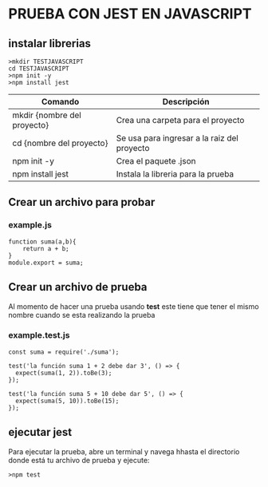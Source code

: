 # PRUEBA CON JEST EN JAVASCRIPT

## instalar librerias

```
>mkdir TESTJAVASCRIPT
cd TESTJAVASCRIPT
>npm init -y
>npm install jest
```

| Comando                      | Descripción                                 |
| ---------------------------- | ------------------------------------------- |
| mkdir  {nombre del proyecto} | Crea una carpeta para el proyecto           |
| cd {nombre del proyecto}     | Se usa para ingresar a la raiz del proyecto |
| npm init -y                  | Crea el paquete .json                       |
| npm install jest             | Instala la libreria para la prueba          |

## Crear un archivo para probar
### example.js
```
function suma(a,b){
    return a + b;
}
module.export = suma;
```

## **Crear un archivo de prueba**
Al momento de hacer una prueba usando **test** este tiene que tener el mismo nombre cuando se esta realizando la prueba

### example.test.js
```
const suma = require('./suma');

test('la función suma 1 + 2 debe dar 3', () => {
  expect(suma(1, 2)).toBe(3);
});

test('la función suma 5 + 10 debe dar 5', () => {
  expect(suma(5, 10)).toBe(15);
});
```

## ejecutar jest
Para ejecutar la prueba, abre un terminal y navega hhasta el directorio donde está tu archivo de prueba y ejecute:
```
>npm test
```